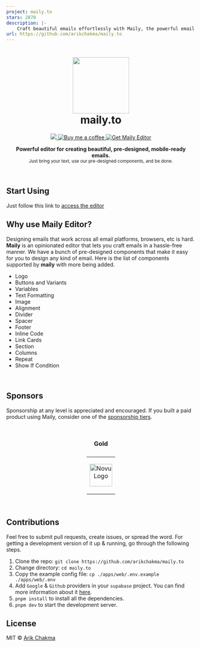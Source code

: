 ```yaml
---
project: maily.to
stars: 2870
description: |-
    Craft beautiful emails effortlessly with Maily, the powerful email editor that ensures impeccable communication across all major clients.
url: https://github.com/arikchakma/maily.to
---
```


<h1 align="center"><img height="150" src="https://maily.to/brand/icon.svg" /><br> maily.to</h1>

<p align="center">
  <a href="https://github.com/arikchakma/maily.to/blob/main/license">
    <img src="https://img.shields.io/badge/License-MIT-222222.svg" />
  </a>
  <a href="https://buymeacoffee.com/arikchakma">
    	<img src="https://img.shields.io/badge/-buy_me_a%C2%A0coffee-222222?logo=buy-me-a-coffee" alt="Buy me a coffee" />
  </a>
  <a href="https://maily.to">
    	<img src="https://img.shields.io/badge/%E2%9C%A8-Get%20Editor-0a0a0a.svg?style=flat&colorA=222222" alt="Get Maily Editor" />
  </a>
</p>

<p align="center">
  <b>Powerful editor for creating beautiful, pre-designed, mobile-ready emails.</b></br>
  <sub>Just bring your text, use our pre-designed components, and be done.</sub><br>
</p>
<br />

## Start Using

Just follow this link to [access the editor](https://maily.to/playground)

## Why use Maily Editor?

Designing emails that work across all email platforms, browsers, etc is hard. **Maily** is an opinionated editor that lets you craft emails in a hassle-free manner. We have a bunch of pre-designed components that make it easy for you to design any kind of email. Here is the list of components supported by **maily** with more being added.

- Logo
- Buttons and Variants
- Variables
- Text Formatting
- Image
- Alignment
- Divider
- Spacer
- Footer
- Inline Code
- Link Cards
- Section
- Columns
- Repeat
- Show If Condition

<br/>

## Sponsors

Sponsorship at any level is appreciated and encouraged. If you built a paid product using Maily, consider one of the [sponsorship tiers](https://github.com/sponsors/arikchakma).

<br/>

<h3 align="center">Gold</h3>

<table align="center" style="justify-content: center;align-items: center;display: flex;">
  <tr>
    <td align="center">
      <p></p>
      <p></p>
      <a href="https://novu.co?ref=maily.to">
        <picture height="60px">
          <source media="(prefers-color-scheme: dark)" srcset="https://github.com/user-attachments/assets/5e2b9ef1-5ded-4863-995d-62c7e40f946a">
          <img alt="Novu Logo" height="60px" src="https://github.com/user-attachments/assets/d2fdaf14-2211-4946-ab67-a4ce547aabc0">
        </picture>
      </a>
      <p></p>
      <p></p>
    </td>
  </tr>
</table>

<br/>

## Contributions

Feel free to submit pull requests, create issues, or spread the word. For getting a development version of it up & running, go through the following steps.

1. Clone the repo: `git clone https://github.com/arikchakma/maily.to`
2. Change directory: `cd maily.to`
3. Copy the example config file: `cp ./apps/web/.env.example ./apps/web/.env`
4. Add `Google` & `Github` providers in your `supabase` project. You can find more information about it [here](https://supabase.com/docs/guides/auth).
5. `pnpm install` to install all the dependencies.
6. `pnpm dev` to start the development server.

## License

MIT &copy; [Arik Chakma](https://twitter.com/imarikchakma)

